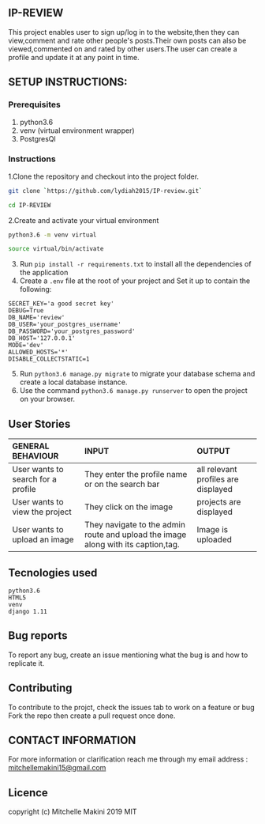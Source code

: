 ## IP-REVIEW

This project enables user to sign up/log in to the website,then they can view,comment and rate other people's posts.Their own posts can also be viewed,commented on and rated by other users.The user can create a profile and update it at any point in time.

## SETUP INSTRUCTIONS:
### Prerequisites
1. python3.6
2. venv (virtual environment wrapper)
3. PostgresQl

### Instructions
1.Clone the repository and checkout into the project folder.
```bash
git clone `https://github.com/lydiah2015/IP-review.git`
```
```bash
cd IP-REVIEW
```
2.Create and activate your virtual environment
```bash
python3.6 -m venv virtual
```
```bash
source virtual/bin/activate
```
3. Run `pip install -r requirements.txt` to install all the dependencies of the application
4. Create a `.env` file at the root of your project and Set it up to contain the following:
```
SECRET_KEY='a good secret key'
DEBUG=True
DB_NAME='review'
DB_USER='your_postgres_username'
DB_PASSWORD='your_postgres_password'
DB_HOST='127.0.0.1'
MODE='dev'
ALLOWED_HOSTS='*'
DISABLE_COLLECTSTATIC=1
```
5. Run `python3.6 manage.py migrate` to migrate your database schema and create a local database instance.
6. Use the command `python3.6 manage.py runserver` to open the project on your browser.



## User Stories
| GENERAL BEHAVIOUR | INPUT | OUTPUT|
|:------------------|:--------|:-----------|
|User wants to search for a profile | They enter the profile name or on the search bar |all relevant profiles are displayed|
|User wants to view the project |They click on the image |projects are displayed|
|User wants to upload an image| They navigate to the admin route and upload the image along with its caption,tag.|Image is uploaded|

## Tecnologies used
```
python3.6
HTML5
venv
django 1.11
```

## Bug reports
To report any bug, create an issue mentioning what the bug is and how to replicate it.

## Contributing
To contribute to the projct, check the issues tab to work on a feature or bug
Fork the repo then create a pull request once done.

## CONTACT INFORMATION
For more information or clarification reach me through my email address : mitchellemakini15@gmail.com

## Licence
copyright (c) Mitchelle Makini 2019
MIT
